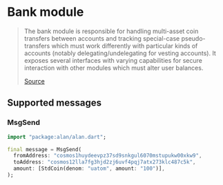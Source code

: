 # Bank module
>The bank module is responsible for handling multi-asset coin transfers between accounts and tracking special-case pseudo-transfers which must work differently with particular kinds of accounts (notably delegating/undelegating for vesting accounts). It exposes several interfaces with varying capabilities for secure interaction with other modules which must alter user balances.
> 
> [Source](https://docs.cosmos.network/v0.40/modules/bank/)

## Supported messages
### MsgSend
```dart
import "package:alan/alan.dart";

final message = MsgSend(
  fromAddress: "cosmos1huydeevpz37sd9snkgul6070mstupukw00xkw9",
  toAddress: "cosmos12lla7fg3hjd2zj6uvf4pqj7atx273klc487c5k",
  amount: [StdCoin(denom: "uatom", amount: "100")],
);
```
